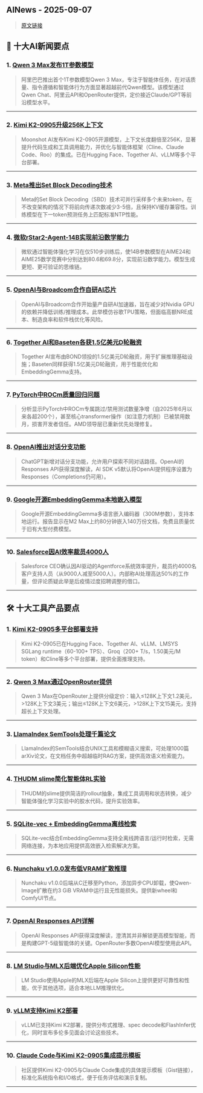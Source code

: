 ## AINews - 2025-09-07

> [原文链接](https://news.smol.ai/issues/25-09-05-1t-models/)

## 📰 十大AI新闻要点

### 1. [Qwen 3 Max发布1T参数模型](https://x.com/Alibaba_Qwen/status/1963991502440562976)
> 阿里巴巴推出首个1T参数模型Qwen 3 Max，专注于智能体任务，在对话质量、指令遵循和智能体行为方面显著超越前代Qwen模型。该模型通过Qwen Chat、阿里云API和OpenRouter提供，定价接近Claude/GPT等前沿模型水平。

---

### 2. [Kimi K2-0905升级256K上下文](https://twitter.com/bigeagle_xd/status/1963802450374369722)
> Moonshot AI发布Kimi K2-0905开源模型，上下文长度翻倍至256K，显著提升代码生成和工具调用能力，并优化与智能体框架（Cline、Claude Code、Roo）的集成。已在Hugging Face、Together AI、vLLM等多个平台部署。

---

### 3. [Meta推出Set Block Decoding技术](https://twitter.com/arankomatsuzaki/status/1963817987506643350)
> Meta的Set Block Decoding（SBD）技术可并行采样多个未来token，在不改变架构的情况下将前向传递次数减少3-5倍，且保持KV缓存兼容性。训练模型在下一token预测任务上匹配标准NTP性能。

---

### 4. [微软rStar2-Agent-14B实现前沿数学能力](https://twitter.com/omarsar0/status/1964045125115662847)
> 微软通过智能体强化学习在仅510步训练后，使14B参数模型在AIME24和AIME25数学竞赛中分别达到80.6和69.8分，实现前沿数学能力。模型生成更短、更可验证的思维链。

---

### 5. [OpenAI与Broadcom合作自研AI芯片](https://www.reuters.com/business/openai-set-start-mass-production-its-own-ai-chips-with-broadcom-ft-reports-2025-09-05/)
> OpenAI与Broadcom合作开始量产自研AI加速器，旨在减少对Nvidia GPU的依赖并降低训练/推理成本。此举模仿谷歌TPU策略，但面临高额NRE成本、制造良率和软件栈优化等风险。

---

### 6. [Together AI和Baseten各获1.5亿美元D轮融资](https://twitter.com/tuhinone/status/1963945981382451488)
> Together AI宣布由BOND领投的1.5亿美元D轮融资，用于扩展推理基础设施；Baseten同样获得1.5亿美元D轮融资，用于性能优化和EmbeddingGemma支持。

---

### 7. [PyTorch中ROCm质量回归问题](https://twitter.com/SemiAnalysis_/status/1963708743218339907)
> 分析显示PyTorch中ROCm专属跳过/禁用测试数量净增（自2025年6月以来各超200个），甚至核心transformer操作（如注意力机制）已被禁用数月，损害开发者信任。AMD领导层已重新优先处理修复。

---

### 8. [OpenAI推出对话分支功能](https://twitter.com/gdb/status/1963780952187965746)
> ChatGPT新增对话分支功能，允许用户探索不同对话路径。OpenAI的Responses API获得深度解读，AI SDK v5默认将OpenAI提供程序设置为Responses（Completions仍可用）。

---

### 9. [Google开源EmbeddingGemma本地嵌入模型](https://twitter.com/basetenco/status/1963724754315284720)
> Google开源EmbeddingGemma多语言嵌入编码器（300M参数），支持本地运行。报告显示在M2 Max上约80分钟嵌入140万份文档，免费且质量优于旧有大型付费模型。

---

### 10. [Salesforce因AI效率裁员4000人](https://www.cnbc.com/2025/09/02/salesforce-ceo-confirms-4000-layoffs-because-i-need-less-heads-with-ai.html)
> Salesforce CEO确认因AI驱动的Agentforce系统效率提升，裁员约4000名客户支持人员（从9000人减至5000人）。内部称AI处理高达50%的工作量，但评论质疑此举是后疫情过度招聘调整的借口。

---

## 🛠️ 十大工具产品要点

### 1. [Kimi K2-0905多平台部署支持](https://twitter.com/togethercompute/status/1963806032548843865)
> Kimi K2-0905已在Hugging Face、Together AI、vLLM、LMSYS SGLang runtime（60-100+ TPS）、Groq（200+ T/s，1.50美元/M token）和Cline等多个平台部署，提供全面推理支持。

---

### 2. [Qwen 3 Max通过OpenRouter提供](https://twitter.com/Alibaba_Qwen/status/1964004112149754091)
> Qwen 3 Max在OpenRouter上提供分级定价：输入≤128K上下文1.2美元，>128K上下文3美元；输出≤128K上下文6美元，>128K上下文15美元，支持超长上下文处理。

---

### 3. [LlamaIndex SemTools处理千篇论文](https://twitter.com/llama_index/status/1964009128973783135)
> LlamaIndex的SemTools结合UNIX工具和模糊语义搜索，可处理1000篇arXiv论文，在文档任务中超越临时RAG方案，提供高效语义检索能力。

---

### 4. [THUDM slime简化智能体RL实验](https://twitter.com/Zai_org/status/1963836843633332457)
> THUDM的slime提供简洁的rollout抽象，集成工具调用和状态转换，减少智能体强化学习实验中的胶水代码，提升实验效率。

---

### 5. [SQLite-vec + EmbeddingGemma离线检索](https://twitter.com/_philschmid/status/1963952204970078579)
> SQLite-vec结合EmbeddingGemma支持全离线跨语言/运行时检索，无需网络连接，为本地应用提供高效嵌入检索解决方案。

---

### 6. [Nunchaku v1.0.0发布低VRAM扩散推理](https://github.com/nunchaku-tech/nunchaku/releases/tag/v1.0.0)
> Nunchaku v1.0.0后端从C迁移至Python，添加异步CPU卸载，使Qwen-Image扩散在约3 GiB VRAM中运行且无性能损失。提供新wheel和ComfyUI节点。

---

### 7. [OpenAI Responses API详解](https://twitter.com/prashantmital/status/1963801236391772372)
> OpenAI Responses API获得深度解读，澄清其并非解锁更高模型智能，而是构建GPT-5级智能体的关键。OpenRouter多数OpenAI模型使用此API。

---

### 8. [LM Studio与MLX后端优化Apple Silicon性能](https://github.com/ml-explore/mlx)
> LM Studio使用Apple的MLX后端在Apple Silicon上提供更好可靠性和性能，优于其他选项，适合本地LLM推理优化。

---

### 9. [vLLM支持Kimi K2部署](https://twitter.com/vllm_project/status/1963805972352188895)
> vLLM已支持Kimi K2部署，提供分布式推理、spec decode和FlashInfer优化，同时宣布多伦多见面会讨论这些技术。

---

### 10. [Claude Code与Kimi K2-0905集成提示模板](https://gist.github.com/karminski/52a72d4726128c10a266bfb8270fe632)
> 社区提供Kimi K2-0905与Claude Code集成的具体提示模板（Gist链接），标准化系统指令和I/O格式，便于任务评估和演示复制。

---